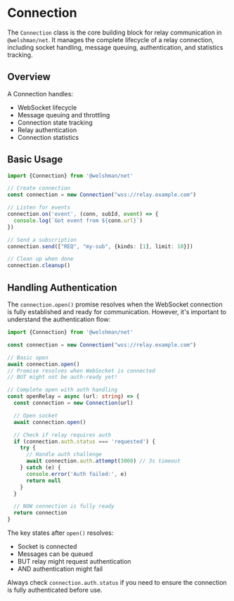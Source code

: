 # Connection

The `Connection` class is the core building block for relay communication in `@welshman/net`. It manages the complete lifecycle of a relay connection, including socket handling, message queuing, authentication, and statistics tracking.

## Overview

A Connection handles:
- WebSocket lifecycle
- Message queuing and throttling
- Connection state tracking
- Relay authentication
- Connection statistics

## Basic Usage

```typescript
import {Connection} from '@welshman/net'

// Create connection
const connection = new Connection("wss://relay.example.com")

// Listen for events
connection.on('event', (conn, subId, event) => {
  console.log(`Got event from ${conn.url}`)
})

// Send a subscription
connection.send(["REQ", "my-sub", {kinds: [1], limit: 10}])

// Clean up when done
connection.cleanup()
```

## Handling Authentication

The `connection.open()` promise resolves when the WebSocket connection is fully established and ready for communication.
However, it's important to understand the authentication flow:

```typescript
import {Connection} from '@welshman/net'

const connection = new Connection("wss://relay.example.com")

// Basic open
await connection.open()
// Promise resolves when WebSocket is connected
// BUT might not be auth-ready yet!

// Complete open with auth handling
const openRelay = async (url: string) => {
  const connection = new Connection(url)

  // Open socket
  await connection.open()

  // Check if relay requires auth
  if (connection.auth.status === 'requested') {
    try {
      // Handle auth challenge
      await connection.auth.attempt(3000) // 3s timeout
    } catch (e) {
      console.error('Auth failed:', e)
      return null
    }
  }

  // NOW connection is fully ready
  return connection
}
```

The key states after `open()` resolves:
- Socket is connected
- Messages can be queued
- BUT relay might request authentication
- AND authentication might fail

Always check `connection.auth.status` if you need to ensure the connection is fully authenticated before use.
